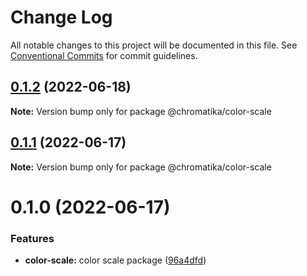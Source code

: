 # Change Log

All notable changes to this project will be documented in this file.
See [Conventional Commits](https://conventionalcommits.org) for commit guidelines.

## [0.1.2](https://github.com/tkofh/chromatika/compare/@chromatika/color-scale@0.1.1...@chromatika/color-scale@0.1.2) (2022-06-18)

**Note:** Version bump only for package @chromatika/color-scale





## [0.1.1](https://github.com/tkofh/chromatika/compare/@chromatika/color-scale@0.1.0...@chromatika/color-scale@0.1.1) (2022-06-17)

**Note:** Version bump only for package @chromatika/color-scale





# 0.1.0 (2022-06-17)


### Features

* **color-scale:** color scale package ([96a4dfd](https://github.com/tkofh/chromatika/commit/96a4dfde3728da255bb5cd9c1a5c71fa0f7383ce))
